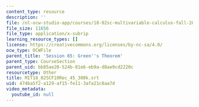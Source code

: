 ```yaml
---
content_type: resource
description: ''
file: /ol-ocw-studio-app/courses/18-02sc-multivariable-calculus-fall-2010/474ba5f2a129af15fe113afa21c8aa7d_MIT18_02SCF10Rec_45_300k.srt
file_size: 11656
file_type: application/x-subrip
learning_resource_types: []
license: https://creativecommons.org/licenses/by-nc-sa/4.0/
ocw_type: OCWFile
parent_title: 'Session 65: Green''s Theorem'
parent_type: CourseSection
parent_uid: bb85ae20-524b-81e6-eb9a-d8ae9cd2220c
resourcetype: Other
title: MIT18_02SCF10Rec_45_300k.srt
uid: 474ba5f2-a129-af15-fe11-3afa21c8aa7d
video_metadata:
  youtube_id: null
---
```

